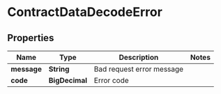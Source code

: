 

# ContractDataDecodeError


## Properties

| Name | Type | Description | Notes |
|------------ | ------------- | ------------- | -------------|
|**message** | **String** | Bad request error message |  |
|**code** | **BigDecimal** | Error code |  |



